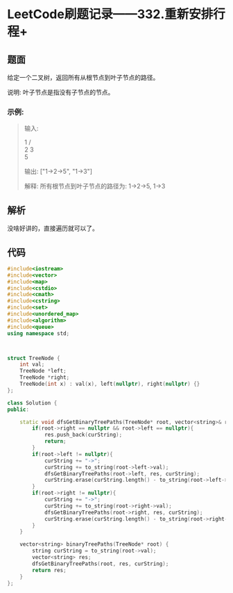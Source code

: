 # LeetCode刷题记录——332.重新安排行程+


## 题面

给定一个二叉树，返回所有从根节点到叶子节点的路径。

说明: 叶子节点是指没有子节点的节点。

### 示例:

> 输入:
> 
>    1
>  /   \
> 2     3
>  \
>   5
> 
> 输出: ["1->2->5", "1->3"]
> 
> 解释: 所有根节点到叶子节点的路径为: 1->2->5, 1->3


## 解析

没啥好讲的，直接遍历就可以了。


## 代码

```C++
#include<iostream>
#include<vector>
#include<map>
#include<cstdio>
#include<cmath>
#include<cstring>
#include<set>
#include<unordered_map>
#include<algorithm>
#include<queue>
using namespace std;



struct TreeNode {
    int val;
    TreeNode *left;
    TreeNode *right;
    TreeNode(int x) : val(x), left(nullptr), right(nullptr) {}
};

class Solution {
public:

    static void dfsGetBinaryTreePaths(TreeNode* root, vector<string>& res, string& curString){
        if(root->right == nullptr && root->left == nullptr){
            res.push_back(curString);
            return;
        }
        if(root->left != nullptr){
            curString += "->";
            curString += to_string(root->left->val);
            dfsGetBinaryTreePaths(root->left, res, curString);
            curString.erase(curString.length() - to_string(root->left->val).length() - 2);
        }
        if(root->right != nullptr){
            curString += "->";
            curString += to_string(root->right->val);
            dfsGetBinaryTreePaths(root->right, res, curString);
            curString.erase(curString.length() - to_string(root->right->val).length() - 2);
        }
    }

    vector<string> binaryTreePaths(TreeNode* root) {
        string curString = to_string(root->val);
        vector<string> res;
        dfsGetBinaryTreePaths(root, res, curString);
        return res;
    }
};
```
